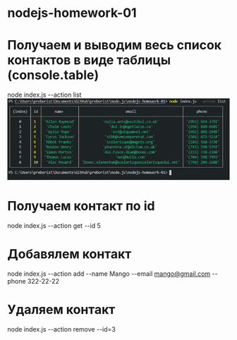 # nodejs-homework-01

# Получаем и выводим весь список контактов в виде таблицы (console.table)

node index.js --action list ![plot](./screenshots/list.png)

# Получаем контакт по id

node index.js --action get --id 5

# Добавялем контакт

node index.js --action add --name Mango --email mango@gmail.com --phone
322-22-22

# Удаляем контакт

node index.js --action remove --id=3
